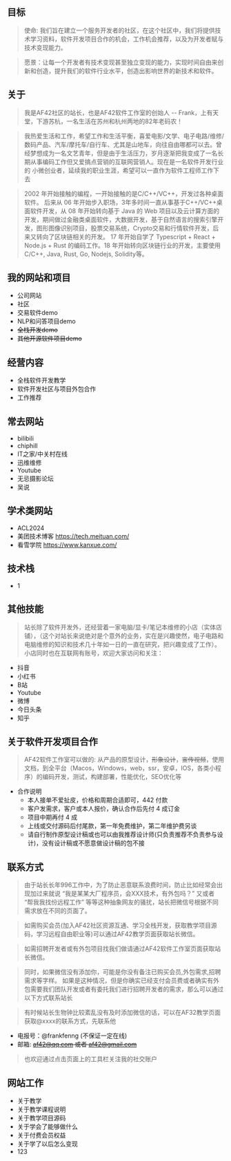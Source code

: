 ## 目标

> 使命: 我们旨在建立一个服务开发者的社区，在这个社区中，我们将提供技术学习资料，软件开发项目合作的机会，工作机会推荐，以及为开发者赋与技术变现能力。

> 愿景：让每一个开发者有技术变现甚至独立变现的能力，实现时间自由来创新和创造，提升我们的软件行业水平，创造出影响世界的新技术和软件。

## 关于

> 我是AF42社区的站长，也是AF42软件工作室的创始人 -- Frank，上有天堂，下游苏杭，一名生活在苏州和杭州两地的82年老码农！

> 我热爱生活和工作，希望工作和生活平衡，喜爱电影/文学、电子电路/维修/数码产品、汽车/摩托车/自行车、尤其是山地车，向往自由哪都可以去。曾经梦想成为一名文艺青年，但是由于生活压力，岁月逐渐把我变成了一名长期从事编码工作但又爱搞点营销的互联网营销人。现在是一名软件开发行业的 小微创业者，延续我的职业生涯，希望可以一直作为软件工程师工作下去

> 2002 年开始接触的编程，一开始接触的是C/C++/VC++，开发过各种桌面软件。 后来从 06 年开始步入职场，3年多时间一直从事基于C++/VC++桌面软件开发，从 08 年开始转向基于 Java 的 Web 项目以及云计算方面的开发，期间做过金融类桌面软件，大数据开发，基于自然语言的搜索引擎开发，图形图像识别项目，股票交易系统，Crypto交易和行情软件开发，后来又转向了区块链相关的开发。 17 年开始自学了 Typescript + React + Node.js + Rust 的编码工作。18 年开始转向区块链行业的开发，主要使用 C/C++, Java, Rust, Go, Nodejs, Solidity等。

## 我的网站和项目
- 公司网站
- 社区
- 交易软件demo
- NLP和问答项目demo
- ~~全栈开发demo~~
- ~~其他开源软件项目demo~~

## 经营内容
- 全栈软件开发教学
- 软件开发社区与项目外包合作
- 工作推荐

## 常去网站
- bilibili
- chiphill
- IT之家/中关村在线
- 迅维维修
- Youtube
- 无忌摄影论坛
- 吴说

## 学术类网站
- ACL2024
- 美团技术博客 https://tech.meituan.com/
- 看雪学院 https://www.kanxue.com/

## 技术栈
- 1

## 其他技能

> 站长除了软件开发外，还经营着一家电脑/显卡/笔记本维修的小店（实体店铺），（这个对站长来说绝对是个意外的业务，实在是兴趣使然，电子电路和电脑维修的知识和技术几十年如一日的一直在研究，把兴趣变成了工作）。小店同时也在互联网有账号，欢迎大家访问和关注：

- 抖音
- 小红书
- B站
- Youtube
- 微博
- 今日头条
- 知乎


## 关于软件开发项目合作

> AF42软件工作室可以做的: 从产品的原型设计，~~形象设计~~，~~宣传视频~~，使用文档，到全平台（Macos，Windows，web，ssr，安卓，IOS，各类小程序）的编码开发，测试，构建部署，性能优化，SEO优化等

- 合作说明
  - 本人接单不爱扯皮，价格和周期合适即可，442 付款
  - 客户发需求，客户或本人报价，确认合作后先付 4 成订金
  - 项目中期再付 4 成
  - 上线或交付源码后付尾款，第一年免费维护，第二年维护费另谈
  - 请自行制作原型设计稿或也可以由我推荐设计师(只负责推荐不负责参与设计)，没有设计稿或不愿意做设计稿的包不接


## 联系方式
> 由于站长长年996工作中，为了防止恶意联系浪费时间，防止比如经常会出现加过来就说 “我是某某大厂程序员，会XXX技术，有外包吗？” 又或者 “帮我我找份远程工作” 等等这种抽象网友的骚扰，站长把微信号根据不同需求放在不同的页面了。

> 如需购买会员(加入AF42社区资源互通、学习全栈开发，获取教学项目源码，学习远程自由职业等)可以通过AF42教学页面获取站长微信。

> 如需招聘开发者或有外包项目找我们做请通过AF42软件工作室页面获取站长微信。

> 同时，如果微信没有添加你，可能是你没有备注已购买会员,外包需求,招聘需求等字样。 如果是这种情况，但是你确实已经支付会员费或者确实有外包需要我们团队开发或者有委托我们进行招聘开发者的需求，那么可以通过以下方式联系站长

> 有时候站长生物钟比较紊乱没有及时添加微信的话，可以在AF32教学页面获取@xxxx的联系方式，先联系他

- 电报号：@frankfenng (不保证一定在线)
- 邮箱: ~~af42@qq.com 或者 af42@gmail.com~~

> 也欢迎通过点击页面上的工具栏关注我的社交账户


## 网站工作
- 关于教学
- 关于教学课程说明
- 关于教学项目源码
- 关于学会了能够做什么
- 关于付费会员权益
- 关于学了以后怎么变现
- 123